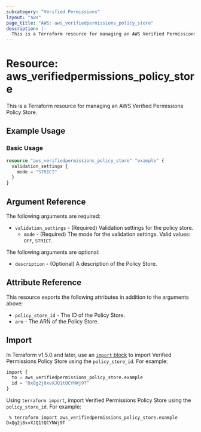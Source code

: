 ```yaml
---
subcategory: "Verified Permissions"
layout: "aws"
page_title: "AWS: aws_verifiedpermissions_policy_store"
description: |-
  This is a Terraform resource for managing an AWS Verified Permissions Policy Store.
---
```


# Resource: aws_verifiedpermissions_policy_store

This is a Terraform resource for managing an AWS Verified Permissions Policy Store.

## Example Usage

### Basic Usage

```terraform
resource "aws_verifiedpermissions_policy_store" "example" {
  validation_settings {
    mode = "STRICT"
  }
}
```

## Argument Reference

The following arguments are required:

* `validation_settings` - (Required) Validation settings for the policy store.
    * `mode` - (Required) The mode for the validation settings. Valid values: `OFF`, `STRICT`.

The following arguments are optional:

* `description` - (Optional) A description of the Policy Store.

## Attribute Reference

This resource exports the following attributes in addition to the arguments above:

* `policy_store_id` - The ID of the Policy Store.
* `arn` - The ARN of the Policy Store.

## Import

In Terraform v1.5.0 and later, use an [`import` block](https://developer.hashicorp.com/terraform/language/import) to import Verified Permissions Policy Store using the `policy_store_id`. For example:

```terraform
import {
  to = aws_verifiedpermissions_policy_store.example
  id = "DxQg2j8xvXJQ1tQCYNWj9T"
}
```

Using `terraform import`, import Verified Permissions Policy Store using the `policy_store_id`. For example:

```console
 % terraform import aws_verifiedpermissions_policy_store.example DxQg2j8xvXJQ1tQCYNWj9T
```
